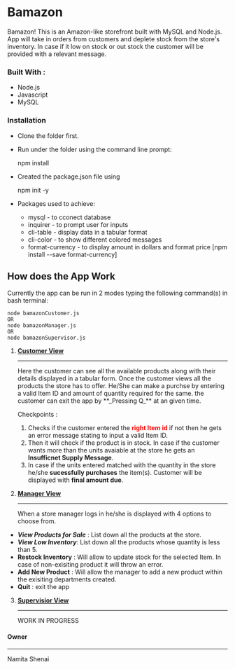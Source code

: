 # Bamazon
Bamazon! This is an Amazon-like storefront built with MySQL and Node.js. App will take in orders from customers and deplete stock from the store's inventory. In case if it low on stock or out stock the customer will be provided with a relevant message. 

### Built With : 
* Node.js 
* Javascript 
* MySQL 

### Installation 
* Clone the folder first. 
* Run under the folder using the command line prompt: 

    npm install 

* Created the package.json file  using 

    npm init -y 

* Packages used to achieve: 
    * mysql - to cconect database 
    * inquirer - to prompt user for inputs 
    * cli-table - display data in a tabular format
    * cli-color - to show different colored messages 
    * format-currency - to display amount in dollars and format price  [npm install --save format-currency]

## How does the App Work 
Currently the app can be run in 2 modes typing the following command(s) in bash terminal:

    node bamazonCustomer.js
    OR 
    node bamazonManager.js
    OR 
    node bamazonSupervisor.js

1. <u><b>Customer View </b></u>
    <hr />
    Here the customer can see all the available products along with their details displayed in a tabular form. Once the customer views all the products the store has to offer. He/She can make a purchse by entering a valid Item ID  and amount of quantity required for the same. 
    the customer can exit the app by **_Pressing Q_** at an given time. 

    Checkpoints : 

    1. Checks if the customer entered the <b style="color:red;">right Item id</b> if not then he gets an error message stating to input a valid Item ID. 
    2. Then it will check if the product is in stock. In case if the customer wants more than the units avaiable at the store he gets an <b>Insufficnet Supply Message</b>.
    3. In case if the units entered matched with the quantity in the store he/she **sucessfully purchases**  the item(s). Customer will be displayed with **final amount due**. 

2. <u><b>Manager View </b></u>
    <hr />
    When a store manager logs in he/she is displayed with 4 options to choose from. 
* **_View Products for Sale_** : List down all the products at the store. 
* **_View Low Inventory_**: List down all the products whose quantity is less than 5. 
* **Restock Inventory** : Will allow to update stock for the selected Item. In case of non-exisiting product it will throw an error. 
* **Add New Product** : Will allow the manager to add a new product within the exisiting departments created. 
* **Quit** : exit the app 

3. <u><b>Supervisior View </b></u>
    <hr />
    WORK IN PROGRESS 
    
#### Owner 
<hr/>
Namita Shenai 